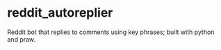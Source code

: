 # reddit_autoreplier
Reddit bot that replies to comments using key phrases; built with python and praw.
